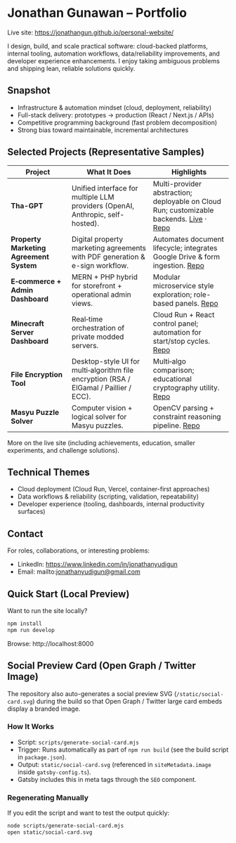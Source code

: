 # Jonathan Gunawan – Portfolio

Live site: https://jonathangun.github.io/personal-website/

I design, build, and scale practical software: cloud-backed platforms, internal tooling, automation workflows, data/reliability improvements, and developer experience enhancements. I enjoy taking ambiguous problems and shipping lean, reliable solutions quickly.

## Snapshot
- Infrastructure & automation mindset (cloud, deployment, reliability)
- Full-stack delivery: prototypes → production (React / Next.js / APIs)
- Competitive programming background (fast problem decomposition)
- Strong bias toward maintainable, incremental architectures

## Selected Projects (Representative Samples)
| Project | What It Does | Highlights |
| ------- | ------------ | ---------- |
| **Tha-GPT** | Unified interface for multiple LLM providers (OpenAI, Anthropic, self-hosted). | Multi-provider abstraction; deployable on Cloud Run; customizable backends. [Live](https://thagpt-182249571755.asia-southeast2.run.app) · [Repo](https://github.com/JonathanGun/LibreChat) |
| **Property Marketing Agreement System** | Digital property marketing agreements with PDF generation & e-sign workflow. | Automates document lifecycle; integrates Google Drive & form ingestion. [Repo](https://github.com/JonathanGun/perjanjian-jasa-pemasaran-properti) |
| **E‑commerce + Admin Dashboard** | MERN + PHP hybrid for storefront + operational admin views. | Modular microservice style exploration; role-based panels. [Repo](https://github.com/JonathanGun/choco-factory-php) |
| **Minecraft Server Dashboard** | Real‑time orchestration of private modded servers. | Cloud Run + React control panel; automation for start/stop cycles. [Repo](https://github.com/JonathanGun/minecraft-server-controller-ui) |
| **File Encryption Tool** | Desktop-style UI for multi‑algorithm file encryption (RSA / ElGamal / Paillier / ECC). | Multi‑algo comparison; educational cryptography utility. [Repo](https://github.com/JonathanGun/RSA-ElGamal-Paillier-ECC-PySimpleGUI) |
| **Masyu Puzzle Solver** | Computer vision + logical solver for Masyu puzzles. | OpenCV parsing + constraint reasoning pipeline. [Repo](https://github.com/JonathanGun/masyu-solver) |

More on the live site (including achievements, education, smaller experiments, and challenge solutions).

## Technical Themes
- Cloud deployment (Cloud Run, Vercel, container-first approaches)
- Data workflows & reliability (scripting, validation, repeatability)
- Developer experience (tooling, dashboards, internal productivity surfaces)

## Contact
For roles, collaborations, or interesting problems:
- LinkedIn: https://www.linkedin.com/in/jonathanyudigun
- Email: mailto:jonathanyudigun@gmail.com

## Quick Start (Local Preview)
Want to run the site locally?
```bash
npm install
npm run develop
```
Browse: http://localhost:8000

## Social Preview Card (Open Graph / Twitter Image)
The repository also auto-generates a social preview SVG (`/static/social-card.svg`) during the build so that Open Graph / Twitter large card embeds display a branded image.

### How It Works
- Script: `scripts/generate-social-card.mjs`
- Trigger: Runs automatically as part of `npm run build` (see the build script in `package.json`).
- Output: `static/social-card.svg` (referenced in `siteMetadata.image` inside `gatsby-config.ts`).
- Gatsby includes this in meta tags through the `SEO` component.

### Regenerating Manually
If you edit the script and want to test the output quickly:
```bash
node scripts/generate-social-card.mjs
open static/social-card.svg
```
